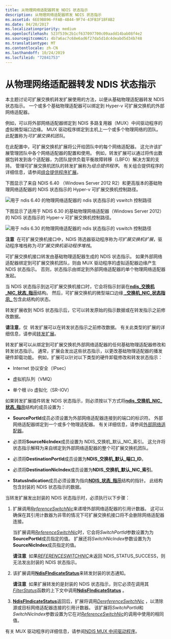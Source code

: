 ```yaml
---
title: 从物理网络适配器转发 NDIS 状态指示
description: 从物理网络适配器转发 NDIS 状态指示
ms.assetid: 6EE9BB96-FFAB-4844-9F74-43FB3F18FAB2
ms.date: 04/20/2017
ms.localizationpriority: medium
ms.openlocfilehash: 523f539c2b1cf637097700c09aadd14bab08f4e2
ms.sourcegitcommit: 4b7a6ac7c68e6ad6f27da5d1dc4deabd5d34b748
ms.translationtype: MT
ms.contentlocale: zh-CN
ms.lasthandoff: 10/24/2019
ms.locfileid: "72841753"
---
```

# <a name="forwarding-ndis-status-indications-from-physical-network-adapters"></a>从物理网络适配器转发 NDIS 状态指示


本主题讨论可扩展交换机转发扩展使用的方法，以便从基础物理适配器转发 NDIS 状态指示。 一个或多个基础物理适配器可以绑定到 Hyper-v 可扩展交换机的外部网络适配器。

例如，可以将外部网络适配器绑定到 NDIS 多路复用器（MUX）中间驱动程序的虚拟微型端口边缘。 MUX 驱动程序绑定到主机上一个或多个物理网络的团队。 此配置称为*可扩展交换机团队*。

在此配置中，可扩展交换机扩展将公开给团队中的每个网络适配器。 这允许该扩展管理团队中各个网络适配器的配置和使用。 例如，转发扩展可以通过将传出数据包转发到各个适配器，为团队提供负载平衡故障转移（LBFO）解决方案的支持。 管理可扩展交换机团队的转发扩展称为*组合提供程序*。 有关组合提供程序的详细信息，请参阅[组合提供程序扩展](teaming-provider-extensions.md)。

下图显示了来自 NDIS 6.40 （Windows Server 2012 R2）和更高版本的基础物理网络适配器的 NDIS 状态指示的 Hyper-v 可扩展交换机控制路径。

![用于 ndis 6.40 的物理网络适配器的 ndis 状态指示的 vswitch 控制路径](images/vswitch-status-controlpath2-ndis640.png)

下图显示了适用于 NDIS 6.30 的基础物理网络适配器（Windows Server 2012）的 NDIS 状态指示的 Hyper-v 可扩展交换机控制路径。

![用于 ndis 6.30 的物理网络适配器的 ndis 状态指示的 vswitch 控制路径](images/vswitch-status-controlpath2.png)

**注意**  在可扩展交换机接口中，NDIS 筛选器驱动程序称为*可扩展交换机扩展*，驱动程序堆栈称为*可扩展交换机驱动程序堆栈*。

 

可扩展交换机接口转发由基础物理适配器生成的 NDIS 状态指示。 如果外部网络适配器绑定到可扩展交换机团队，则由 MUX 驱动程序的虚拟适配器边缘产生 NDIS 状态指示。 否则，状态指示由绑定到外部网络适配器的单个物理网络适配器发起。

当 NDIS 状态指示到达可扩展交换机接口时，它会将指示封装在[**ndis\_交换机\_NIC\_状态\_指示**](https://docs.microsoft.com/windows-hardware/drivers/ddi/ndis/ns-ndis-_ndis_switch_nic_status_indication)结构。 然后，可扩展交换机的微型端口边缘[ **\_交换机\_NIC\_状态指示\_** ](https://docs.microsoft.com/windows-hardware/drivers/network/ndis-status-switch-nic-status)包含此结构的状态。

转发扩展收到 NDIS 状态指示后，它可以转发原始的指示数据或在转发指示之前修改数据。

**请注意**，仅  转发扩展可以在转发状态指示之前修改数据。 有关此类型的扩展的详细信息，请参阅[转发扩展](forwarding-extensions.md)。

 

转发扩展可以从绑定到可扩展交换机外部网络适配器的任何基础物理适配器修改和转发状态指示。 通常，扩展会发出这些状态指示，以更改基础物理适配器的播发硬件卸载功能。 例如，扩展可以针对以下类型的硬件卸载修改和转发状态指示：

-   Internet 协议安全（IPsec）

-   虚拟机队列（VMQ）

-   单个根 i/o 虚拟化（SR-IOV）

如果转发扩展插件转发 NDIS 状态指示，则必须按以下方式将[**ndis\_交换机\_NIC\_状态\_指示**](https://docs.microsoft.com/windows-hardware/drivers/ddi/ndis/ns-ndis-_ndis_switch_nic_status_indication)结构的成员设置为：

-   **SourcePortId**成员必须设置为外部网络适配器连接到的端口的标识符。 外部网络适配器绑定到一个或多个物理适配器。 有关详细信息，请参阅[外部网络适配器](external-network-adapters.md)。

-   必须将**SourceNicIndex**成员设置为 NDIS\_交换机\_默认\_NIC\_索引。 这允许将状态指示解释为来自绑定到外部网络适配器的整个可扩展交换机团队。

-   必须将**DestinationPortId**成员设置为**NDIS\_交换机\_默认\_端口\_ID**。

-   必须将**DestinationNicIndex**成员设置为**NDIS\_交换机\_默认\_NIC\_索引**。

-   **StatusIndication**成员必须设置为指向[**NDIS\_状态\_指示**](https://docs.microsoft.com/windows-hardware/drivers/ddi/ndis/ns-ndis-_ndis_status_indication)结构的指针。 此结构包含封装的 NDIS 状态指示的数据。

当转发扩展发出封装的 NDIS 状态指示时，必须执行以下步骤：

1.  扩展调用[*ReferenceSwitchNic*](https://docs.microsoft.com/windows-hardware/drivers/ddi/ndis/nc-ndis-ndis_switch_reference_switch_nic)来递增外部网络适配器的引用计数器。 这可以确保在其引用计数器为非零的情况下可扩展交换机接口将不会删除网络适配器连接。

    当扩展调用[*ReferenceSwitchNic*](https://docs.microsoft.com/windows-hardware/drivers/ddi/ndis/nc-ndis-ndis_switch_reference_switch_nic)时，它会将*SwitchPortId*参数设置为为**SourcePortId**成员指定的值。 扩展还将*SwitchNicIndex*参数设置为为**SourceNicIndex**成员指定的值。

    **请注意**  如果[*REFERENCESWITCHNIC*](https://docs.microsoft.com/windows-hardware/drivers/ddi/ndis/nc-ndis-ndis_switch_reference_switch_nic)未返回 NDIS\_STATUS\_SUCCESS，则无法发出封装的 NDIS 状态指示。

     

2.  该扩展调用[**NdisFIndicateStatus**](https://docs.microsoft.com/windows-hardware/drivers/ddi/ndis/nf-ndis-ndisfindicatestatus)来转发封装的状态通知。

    **请注意**  如果扩展转发的是封装的 NDIS 状态指示，则它必须在调用其[*FilterStatus*](https://docs.microsoft.com/windows-hardware/drivers/ddi/ndis/nc-ndis-filter_status)函数的上下文中调用[**NdisFIndicateStatus**](https://docs.microsoft.com/windows-hardware/drivers/ddi/ndis/nf-ndis-ndisfindicatestatus) 。

     

3.  [**NdisFIndicateStatus**](https://docs.microsoft.com/windows-hardware/drivers/ddi/ndis/nf-ndis-ndisfindicatestatus)返回后，扩展将调用[*DereferenceSwitchNic*](https://docs.microsoft.com/windows-hardware/drivers/ddi/ndis/nc-ndis-ndis_switch_dereference_switch_nic) ，以清除源或目标网络适配器连接的引用计数器。 该扩展将*SwitchPortId*和*SwitchNicIndex*参数设置为它在对[*ReferenceSwitchNic*](https://docs.microsoft.com/windows-hardware/drivers/ddi/ndis/nc-ndis-ndis_switch_reference_switch_nic)的调用中使用的相同值。

有关 MUX 驱动程序的详细信息，请参阅[NDIS MUX 中间驱动程序](ndis-mux-intermediate-drivers.md)。

 

 





